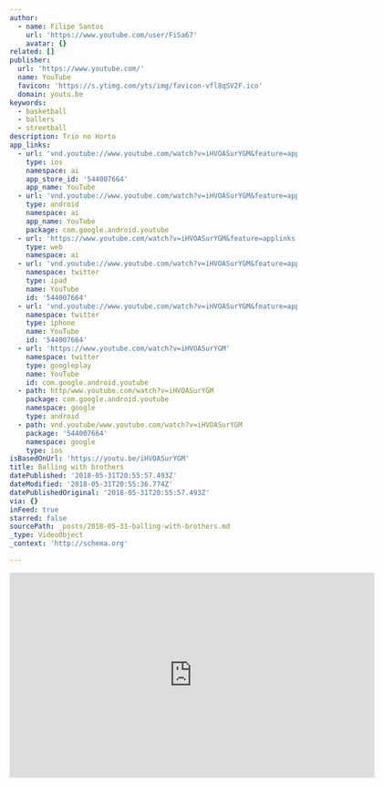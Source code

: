 ```yaml
---
author:
  - name: Filipe Santos
    url: 'https://www.youtube.com/user/FiSa67'
    avatar: {}
related: []
publisher:
  url: 'https://www.youtube.com/'
  name: YouTube
  favicon: 'https://s.ytimg.com/yts/img/favicon-vfl8qSV2F.ico'
  domain: youtu.be
keywords:
  - basketball
  - ballers
  - streetball
description: Trio no Horto
app_links:
  - url: 'vnd.youtube://www.youtube.com/watch?v=iHVOASurYGM&feature=applinks'
    type: ios
    namespace: ai
    app_store_id: '544007664'
    app_name: YouTube
  - url: 'vnd.youtube://www.youtube.com/watch?v=iHVOASurYGM&feature=applinks'
    type: android
    namespace: ai
    app_name: YouTube
    package: com.google.android.youtube
  - url: 'https://www.youtube.com/watch?v=iHVOASurYGM&feature=applinks'
    type: web
    namespace: ai
  - url: 'vnd.youtube://www.youtube.com/watch?v=iHVOASurYGM&feature=applinks'
    namespace: twitter
    type: ipad
    name: YouTube
    id: '544007664'
  - url: 'vnd.youtube://www.youtube.com/watch?v=iHVOASurYGM&feature=applinks'
    namespace: twitter
    type: iphone
    name: YouTube
    id: '544007664'
  - url: 'https://www.youtube.com/watch?v=iHVOASurYGM'
    namespace: twitter
    type: googleplay
    name: YouTube
    id: com.google.android.youtube
  - path: http/www.youtube.com/watch?v=iHVOASurYGM
    package: com.google.android.youtube
    namespace: google
    type: android
  - path: vnd.youtube/www.youtube.com/watch?v=iHVOASurYGM
    package: '544007664'
    namespace: google
    type: ios
isBasedOnUrl: 'https://youtu.be/iHVOASurYGM'
title: Balling with brothers
datePublished: '2018-05-31T20:55:57.493Z'
dateModified: '2018-05-31T20:55:36.774Z'
datePublishedOriginal: '2018-05-31T20:55:57.493Z'
via: {}
inFeed: true
starred: false
sourcePath: _posts/2018-05-31-balling-with-brothers.md
_type: VideoObject
_context: 'http://schema.org'

---
```

<iframe src="https://cdn.embedly.com/widgets/media.html?src=https%3A%2F%2Fwww.youtube.com%2Fembed%2FiHVOASurYGM%3Ffeature%3Doembed&amp;url=http%3A%2F%2Fwww.youtube.com%2Fwatch%3Fv%3DiHVOASurYGM&amp;image=https%3A%2F%2Fi.ytimg.com%2Fvi%2FiHVOASurYGM%2Fhqdefault.jpg&amp;key=a715cf41cc93453ca338d350cd26f87b&amp;type=text%2Fhtml&amp;schema=youtube" width="640" height="360" scrolling="no" frameborder="0" allowfullscreen="" style=""></iframe>